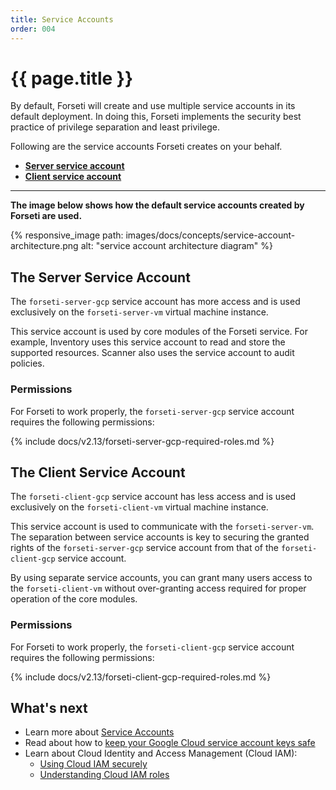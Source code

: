```yaml
---
title: Service Accounts
order: 004
---
```


# {{ page.title }}

By default, Forseti will create and use multiple service accounts in its
default deployment. In doing this, Forseti implements the security best
practice of privilege separation and least privilege.

Following are the service accounts Forseti creates on your behalf.

 * **[Server service account](#the-server-service-account)**
 * **[Client service account](#the-client-service-account)**

---

**The image below shows how the default service accounts created
by Forseti are used.**

{% responsive_image path: images/docs/concepts/service-account-architecture.png alt: "service account architecture diagram" %}

## The Server Service Account

The `forseti-server-gcp` service account has more access and is used
exclusively on the `forseti-server-vm` virtual machine instance.

This service account is used by core modules of the Forseti service. For
example, Inventory uses this service account to read and store the
supported resources. Scanner also uses the service account to audit policies.

### Permissions

For Forseti to work properly, the `forseti-server-gcp` service account
requires the following permissions:

{% include docs/v2.13/forseti-server-gcp-required-roles.md %}

## The Client Service Account

The `forseti-client-gcp` service account has less access and is used
exclusively on the `forseti-client-vm` virtual machine instance.

This service account is used to communicate with the
`forseti-server-vm`. The separation between service accounts is key to
securing the granted rights of the `forseti-server-gcp` service account
from that of the `forseti-client-gcp` service account.

By using separate service accounts, you can grant many users access to the
`forseti-client-vm` without over-granting access required for proper operation
of the core modules.

### Permissions

For Forseti to work properly, the `forseti-client-gcp` service account
requires the following permissions:

{% include docs/v2.13/forseti-client-gcp-required-roles.md %}

## What's next

 * Learn more about [Service Accounts](https://cloud.google.com/iam/docs/understanding-service-accounts)
 * Read about how to [keep your Google Cloud service account keys safe](https://cloudplatform.googleblog.com/2017/07/help-keep-your-Google-Cloud-service-account-keys-safe.html)
 * Learn about Cloud Identity and Access Management (Cloud IAM):
   * [Using Cloud IAM securely](https://cloud.google.com/iam/docs/using-iam-securely)
   * [Understanding Cloud IAM roles](https://cloud.google.com/iam/docs/understanding-roles)
